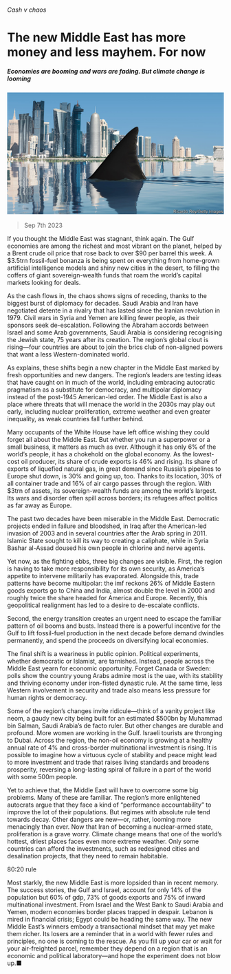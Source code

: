 ###### Cash v chaos

# The new Middle East has more money and less mayhem. For now 

##### Economies are booming and wars are fading. But climate change is looming 

![image](images/20230909_LDD001.jpg) 

> Sep 7th 2023 

If you thought the Middle East was stagnant, think again. The Gulf economies are among the richest and most vibrant on the planet, helped by a Brent crude oil price that rose back to over $90 per barrel this week. A $3.5trn fossil-fuel bonanza is being spent on everything from home-grown artificial intelligence models and shiny new cities in the desert, to filling the coffers of giant sovereign-wealth funds that roam the world’s capital markets looking for deals. 

As the cash flows in, the chaos shows signs of receding, thanks to the biggest burst of diplomacy for decades. Saudi Arabia and Iran have negotiated detente in a rivalry that has lasted since the Iranian revolution in 1979. Civil wars in Syria and Yemen are killing fewer people, as their sponsors seek de-escalation. Following the Abraham accords between Israel and some Arab governments, Saudi Arabia is considering recognising the Jewish state, 75 years after its creation. The region’s global clout is rising—four countries are about to join the brics club of non-aligned powers that want a less Western-dominated world. 

As  explains, these shifts begin a new chapter in the Middle East marked by fresh opportunities and new dangers. The region’s leaders are testing ideas that have caught on in much of the world, including embracing autocratic pragmatism as a substitute for democracy, and multipolar diplomacy instead of the post-1945 American-led order. The Middle East is also a place where threats that will menace the world in the 2030s may play out early, including nuclear proliferation, extreme weather and even greater inequality, as weak countries fall further behind. 

Many occupants of the White House have left office wishing they could forget all about the Middle East. But whether you run a superpower or a small business, it matters as much as ever. Although it has only 6% of the world’s people, it has a chokehold on the global economy. As the lowest-cost oil producer, its share of crude exports is 46% and rising. Its share of exports of liquefied natural gas, in great demand since Russia’s pipelines to Europe shut down, is 30% and going up, too. Thanks to its location, 30% of all container trade and 16% of air cargo passes through the region. With $3trn of assets, its sovereign-wealth funds are among the world’s largest. Its wars and disorder often spill across borders; its refugees affect politics as far away as Europe.

The past two decades have been miserable in the Middle East. Democratic projects ended in failure and bloodshed, in Iraq after the American-led invasion of 2003 and in several countries after the Arab spring in 2011. Islamic State sought to kill its way to creating a caliphate, while in Syria Bashar al-Assad doused his own people in chlorine and nerve agents.

Yet now, as the fighting ebbs, three big changes are visible. First, the region is having to take more responsibility for its own security, as America’s appetite to intervene militarily has evaporated. Alongside this, trade patterns have become multipolar: the imf reckons 26% of Middle Eastern goods exports go to China and India, almost double the level in 2000 and roughly twice the share headed for America and Europe. Recently, this geopolitical realignment has led to a desire to de-escalate conflicts. 

Second, the energy transition creates an urgent need to escape the familiar pattern of oil booms and busts. Instead there is a powerful incentive for the Gulf to lift fossil-fuel production in the next decade before demand dwindles permanently, and spend the proceeds on diversifying local economies. 

The final shift is a weariness in public opinion. Political experiments, whether democratic or Islamist, are tarnished. Instead, people across the Middle East yearn for economic opportunity. Forget Canada or Sweden: polls show the country young Arabs admire most is the uae, with its stability and thriving economy under iron-fisted dynastic rule. At the same time, less Western involvement in security and trade also means less pressure for human rights or democracy.

Some of the region’s changes invite ridicule—think of a vanity project like neom, a gaudy new city being built for an estimated $500bn by Muhammad bin Salman, Saudi Arabia’s de facto ruler. But other changes are durable and profound. More women are working in the Gulf. Israeli tourists are thronging to Dubai. Across the region, the non-oil economy is growing at a healthy annual rate of 4% and cross-border multinational investment is rising. It is possible to imagine how a virtuous cycle of stability and peace might lead to more investment and trade that raises living standards and broadens prosperity, reversing a long-lasting spiral of failure in a part of the world with some 500m people.

Yet to achieve that, the Middle East will have to overcome some big problems. Many of these are familiar. The region’s more enlightened autocrats argue that they face a kind of “performance accountability” to improve the lot of their populations. But regimes with absolute rule tend towards decay. Other dangers are new—or, rather, looming more menacingly than ever. Now that Iran  of becoming a nuclear-armed state, proliferation is a grave worry. Climate change means that one of the world’s hottest, driest places faces even more extreme weather. Only some countries can afford the investments, such as redesigned cities and desalination projects, that they need to remain habitable.

80:20 rule 

Most starkly, the new Middle East is more lopsided than in recent memory. The success stories, the Gulf and Israel, account for only 14% of the population but 60% of gdp, 73% of goods exports and 75% of inward multinational investment. From Israel and the West Bank to Saudi Arabia and Yemen, modern economies border places trapped in despair. Lebanon is mired in financial crisis; Egypt could be heading the same way. The new Middle East’s winners embody a transactional mindset that may yet make them richer. Its losers are a reminder that in a world with fewer rules and principles, no one is coming to the rescue. As you fill up your car or wait for your air-freighted parcel, remember they depend on a region that is an economic and political laboratory—and hope the experiment does not blow up.■


